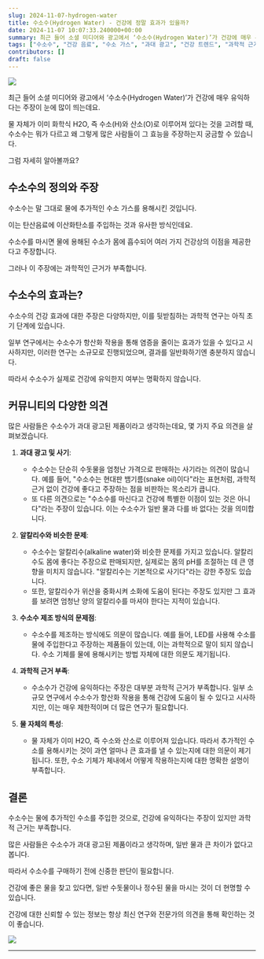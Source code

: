 ```yaml
---
slug: 2024-11-07-hydrogen-water
title: 수소수(Hydrogen Water) - 건강에 정말 효과가 있을까?
date: 2024-11-07 10:07:33.240000+00:00
summary: 최근 들어 소셜 미디어와 광고에서 ‘수소수(Hydrogen Water)’가 건강에 매우 유익하다는 주장이 눈에 많이 띄는데요. 과연 수소수(Hydrogen Water) 건강에 정말 효과가 있을까요?
tags: ["수소수", "건강 음료", "수소 가스", "과대 광고", "건강 트렌드", "과학적 근거"]
contributors: []
draft: false
---
```


![](https://blogger.googleusercontent.com/img/a/AVvXsEj0fwRkVxpcSs0BdO2TBQI7x4Q37HH_fsJgIeS5xR9jtZyUUtx-G9_CrZGwZExHREc3Kc6uR5I4T7dxXHAzs_LQC0vUJm805_tIkcwWMmmxWXe7tc9A_8SccBdedKPC1-_DxFa5KQzRTZe_0JaS1yYOESUWNaz3vvRGWGwDfu-8cHCNW67szZd4Je50ICs)

최근 들어 소셜 미디어와 광고에서 ‘수소수(Hydrogen Water)’가 건강에 매우 유익하다는 주장이 눈에 많이 띄는데요.

물 자체가 이미 화학식 H2O, 즉 수소(H)와 산소(O)로 이루어져 있다는 것을 고려할 때, 수소수는 뭐가 다르고 왜 그렇게 많은 사람들이 그 효능을 주장하는지 궁금할 수 있습니다.

그럼 자세히 알아볼까요?

## 수소수의 정의와 주장

수소수는 말 그대로 물에 추가적인 수소 가스를 용해시킨 것입니다.

이는 탄산음료에 이산화탄소를 주입하는 것과 유사한 방식인데요.

수소수를 마시면 물에 용해된 수소가 몸에 흡수되어 여러 가지 건강상의 이점을 제공한다고 주장합니다.

그러나 이 주장에는 과학적인 근거가 부족합니다.

## 수소수의 효과는?

수소수의 건강 효과에 대한 주장은 다양하지만, 이를 뒷받침하는 과학적 연구는 아직 초기 단계에 있습니다.

일부 연구에서는 수소수가 항산화 작용을 통해 염증을 줄이는 효과가 있을 수 있다고 시사하지만, 이러한 연구는 소규모로 진행되었으며, 결과를 일반화하기엔 충분하지 않습니다.

따라서 수소수가 실제로 건강에 유익한지 여부는 명확하지 않습니다.

## 커뮤니티의 다양한 의견

많은 사람들은 수소수가 과대 광고된 제품이라고 생각하는데요, 몇 가지 주요 의견을 살펴보겠습니다.

1. **과대 광고 및 사기**:
    - 수소수는 단순히 수돗물을 엄청난 가격으로 판매하는 사기라는 의견이 많습니다. 예를 들어, "수소수는 현대판 뱀기름(snake oil)이다"라는 표현처럼, 과학적 근거 없이 건강에 좋다고 주장하는 점을 비판하는 목소리가 큽니다.
    - 또 다른 의견으로는 "수소수를 마신다고 건강에 특별한 이점이 있는 것은 아니다"라는 주장이 있습니다. 이는 수소수가 일반 물과 다를 바 없다는 것을 의미합니다.

2. **알칼리수와 비슷한 문제**:
    - 수소수는 알칼리수(alkaline water)와 비슷한 문제를 가지고 있습니다. 알칼리수도 몸에 좋다는 주장으로 판매되지만, 실제로는 몸의 pH를 조절하는 데 큰 영향을 미치지 않습니다. "알칼리수는 기본적으로 사기다"라는 강한 주장도 있습니다.
    - 또한, 알칼리수가 위산을 중화시켜 소화에 도움이 된다는 주장도 있지만 그 효과를 보려면 엄청난 양의 알칼리수를 마셔야 한다는 지적이 있습니다.

3. **수소수 제조 방식의 문제점**:
    - 수소수를 제조하는 방식에도 의문이 많습니다. 예를 들어, LED를 사용해 수소를 물에 주입한다고 주장하는 제품들이 있는데, 이는 과학적으로 말이 되지 않습니다. 수소 기체를 물에 용해시키는 방법 자체에 대한 의문도 제기됩니다.

4. **과학적 근거 부족**:
    - 수소수가 건강에 유익하다는 주장은 대부분 과학적 근거가 부족합니다. 일부 소규모 연구에서 수소수가 항산화 작용을 통해 건강에 도움이 될 수 있다고 시사하지만, 이는 매우 제한적이며 더 많은 연구가 필요합니다.

5. **물 자체의 특성**:
    - 물 자체가 이미 H2O, 즉 수소와 산소로 이루어져 있습니다. 따라서 추가적인 수소를 용해시키는 것이 과연 얼마나 큰 효과를 낼 수 있는지에 대한 의문이 제기됩니다. 또한, 수소 기체가 체내에서 어떻게 작용하는지에 대한 명확한 설명이 부족합니다.

## 결론

수소수는 물에 추가적인 수소를 주입한 것으로, 건강에 유익하다는 주장이 있지만 과학적 근거는 부족합니다.

많은 사람들은 수소수가 과대 광고된 제품이라고 생각하며, 일반 물과 큰 차이가 없다고 봅니다.

따라서 수소수를 구매하기 전에 신중한 판단이 필요합니다.

건강에 좋은 물을 찾고 있다면, 일반 수돗물이나 정수된 물을 마시는 것이 더 현명할 수 있습니다.

건강에 대한 신뢰할 수 있는 정보는 항상 최신 연구와 전문가의 의견을 통해 확인하는 것이 좋습니다.

![](https://blogger.googleusercontent.com/img/a/AVvXsEjjfgicVb0cYiB-ixly40P8Qb8_TsWD9cKqcwxnHHWt9GuQUQknI41qSqs3IWa4u07ZIuzAlNiQCdq_pGJmy-tB-gi5Tm8rpysujwadyRyXTRrHQuXzHsM-tRrRrIkAQZ8IKrFFLAQ1ee253kewjmORuoWr5_EQ-0SX7vfKAaB9WF27xcP8GDsa4LRNkyE)

---